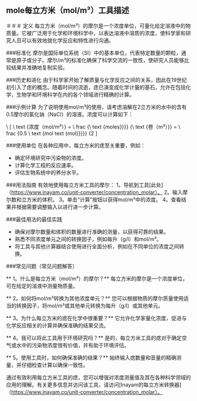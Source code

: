 ## mole每立方米（mol/m³）工具描述

＃＃＃ 定义
每立方米（mol/m³）的摩尔是一个浓度单位，可量化给定溶液中的物质量。它被广泛用于化学和环境科学中，以表达溶液中溶质的浓度，使科学家和研究人员可以有效地就化学反应和特性进行沟通。

###标准化
摩尔是国际单位系统（SI）中的基本单位，代表特定数量的颗粒，通常是原子或分子。摩尔/m³的标准化确保了科学交流的一致性，使研究人员能够比较结果并准确地复制实验。

###历史和进化
由于科学家开始了解质量与化学反应之间的关系，因此在19世纪初引入了痣的概念。随着时间的流逝，痣已演变成化学计量的基石，允许在包括化学，生物学和环境科学在内的各个领域进行精确的计算。

###示例计算
为了说明使用mol/m³的使用，请考虑溶解在2立方米的水中的含有0.5摩尔的氯化钠（NaCl）的溶液。浓度可以计算如下：

\ [
\ text {浓度（mol/m³）} = \ frac {\ text {moles}}}} {\ text {卷（m³）}} = \ frac {0.5 \ text {mol text {mol}}}}} {2
\]

###使用单位
在各种应用中，每立方米的痣至关重要，例如：
- 确定环境研究中污染物的浓度。
- 计算化学工程的反应速率。
- 评估生物系统中的养分水平。

###用法指南
有效地使用每立方米工具的摩尔：
1。导航到工具[此处]（https://www.inayam.co/unit-converter/concentration_molar）。
2。输入摩尔数和立方米的体积。
3。单击“计算”按钮以获得mol/m³中的浓度。
4。查看结果并根据需要调整输入以进行进一步计算。

###最佳用法的最佳实践
- 确保对摩尔数量和体积的数量进行准确的测量，以获得可靠的结果。
- 熟悉不同浓度单元之间的转换因子，例如每升（g/l）和mol/m³。
- 将工具与其他计算器结合使用进行全面分析，例如在不同单位的浓度之间转换。

###常见问题（常见问题解答）

** 1。什么是每立方米（mol/m³）的摩尔？**
每立方米的摩尔是一个浓度单位，可在给定的溶液中测量物质量。

** 2。如何将mol/m³转换为其他浓度单元？**
您可以根据物质的摩尔质量使用适当的转换因子，将mol/m³或其他单元转换为每升（g/l）或其他单元。

** 3。为什么每立方米的痣在化学中很重要？**
它允许化学家量化浓度，促进与化学反应相关的计算并确保准确的结果交流。

** 4。我可以将此工具用于环境研究吗？**
是的，每立方米工具的痣对于确定空气或水中的污染物浓度很有价值，并有助于环境评估。

** 5。使用工具时，如何确保准确的结果？**
始终输入痣数量和音量的精确测量，并仔细检查计算以确保一致性。

通过有效利用每立方米工具的痣，您可以增强对浓度测量值及其在各种科学领域的应用的理解。有关更多信息并访问该工具，请访问[Inayam的每立方米转换器]（https://www.inayam.co/unit-converter/concentration_molar）。